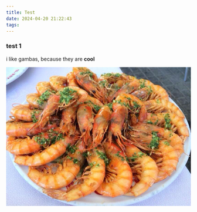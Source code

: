 ```yaml
---
title: Test
date: 2024-04-20 21:22:43
tags:
---
```


### test 1 
i like gambas, because they are **cool**

![gambitas](/source/images/gambas.jpg)